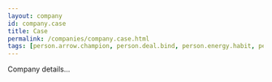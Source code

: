 ```yaml
---
layout: company
id: company.case
title: Case
permalink: /companies/company.case.html
tags: [person.arrow.champion, person.deal.bind, person.energy.habit, person.blast.little, person.response.item, person.unusual.spirit, person.pudding.light, person.habit.sock, person.romance.waste, person.minute.spike, person.second.speak]
---
```


Company details...